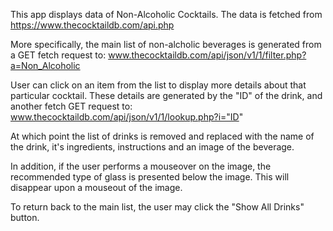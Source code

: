 
This app displays data of Non-Alcoholic Cocktails. The data is fetched from https://www.thecocktaildb.com/api.php

More specifically, the main list of non-alcholic beverages is generated from a GET fetch request to:
www.thecocktaildb.com/api/json/v1/1/filter.php?a=Non_Alcoholic

User can click on an item from the list to display more details about that particular cocktail.  These details are generated by the "ID" of the drink, and another fetch GET request to: 
www.thecocktaildb.com/api/json/v1/1/lookup.php?i="ID"

At which point the list of drinks is removed and replaced with the name of the drink, it's ingredients, instructions and an image of the beverage.

In addition, if the user performs a mouseover on the image, the recommended type of glass is presented below the image.  This will disappear upon a mouseout of the image. 

To return back to the main list, the user may click the "Show All Drinks" button.
